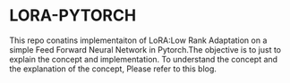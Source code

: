 # LORA-PYTORCH
This repo conatins implementaiton of LoRA:Low Rank Adaptation on a simple Feed Forward Neural Network in Pytorch.The objective is to just to explain the concept and implementation.
To understand the concept and the explanation of the concept, Please refer to this blog.
